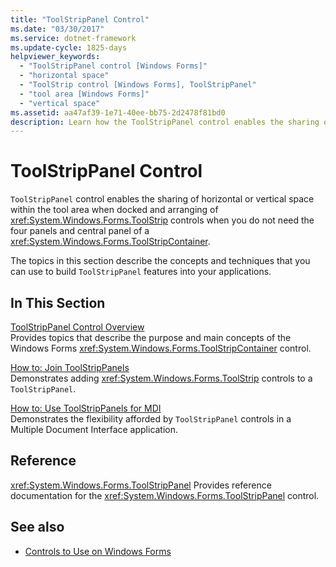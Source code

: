 ```yaml
---
title: "ToolStripPanel Control"
ms.date: "03/30/2017"
ms.service: dotnet-framework
ms.update-cycle: 1825-days
helpviewer_keywords:
  - "ToolStripPanel control [Windows Forms]"
  - "horizontal space"
  - "ToolStrip control [Windows Forms], ToolStripPanel"
  - "tool area [Windows Forms]"
  - "vertical space"
ms.assetid: aa47af39-1e71-40ee-bb75-2d2478f81bd0
description: Learn how the ToolStripPanel control enables the sharing of horizontal or vertical space within the tool area.
---
```

# ToolStripPanel Control

`ToolStripPanel` control enables the sharing of horizontal or vertical space within the tool area when docked and arranging of <xref:System.Windows.Forms.ToolStrip> controls when you do not need the four panels and central panel of a <xref:System.Windows.Forms.ToolStripContainer>.

The topics in this section describe the concepts and techniques that you can use to build `ToolStripPanel` features into your applications.

## In This Section

[ToolStripPanel Control Overview](toolstrippanel-control-overview.md)\
Provides topics that describe the purpose and main concepts of the Windows Forms <xref:System.Windows.Forms.ToolStripContainer> control.

[How to: Join ToolStripPanels](how-to-join-toolstrippanels.md)\
Demonstrates adding <xref:System.Windows.Forms.ToolStrip> controls to a `ToolStripPanel`.

[How to: Use ToolStripPanels for MDI](how-to-use-toolstrippanels-for-mdi.md)\
Demonstrates the flexibility afforded by `ToolStripPanel` controls in a Multiple Document Interface application.

## Reference

<xref:System.Windows.Forms.ToolStripPanel>
Provides reference documentation for the <xref:System.Windows.Forms.ToolStripPanel> control.

## See also

- [Controls to Use on Windows Forms](controls-to-use-on-windows-forms.md)
